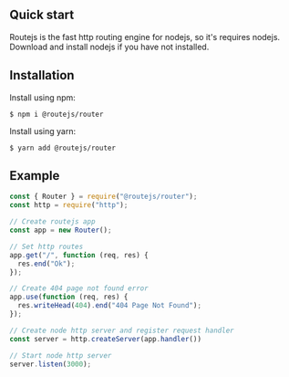 ## Quick start

Routejs is the fast http routing engine for nodejs, so it's requires nodejs.
Download and install nodejs if you have not installed.

## Installation

Install using npm:

```console
$ npm i @routejs/router
```

Install using yarn:

```console
$ yarn add @routejs/router
```

## Example

```js
const { Router } = require("@routejs/router");
const http = require("http");

// Create routejs app
const app = new Router();

// Set http routes
app.get("/", function (req, res) {
  res.end("Ok");
});

// Create 404 page not found error
app.use(function (req, res) {
  res.writeHead(404).end("404 Page Not Found");
});

// Create node http server and register request handler
const server = http.createServer(app.handler())

// Start node http server
server.listen(3000);
```
